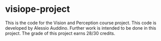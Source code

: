 # visiope-project
This is the code for the Vision and Perception course project. This code is developed by Alessio Auddino. Further work is intended to be done in this project. The grade of this project earns 28/30 credits.
